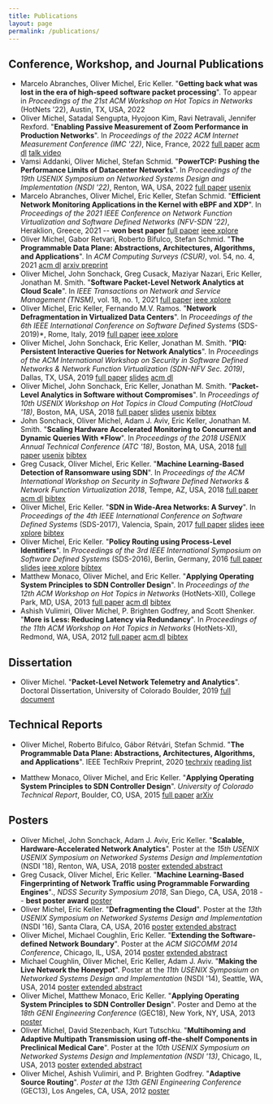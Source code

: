 ```yaml
---
title: Publications
layout: page
permalink: /publications/
---
```


## Conference, Workshop, and Journal Publications


* Marcelo Abranches, Oliver Michel, Eric Keller. "**Getting back what was lost in the era of
	high-speed software packet processing**". To appear in *Proceedings of the 21st ACM Workshop
	on Hot Topics in Networks* (HotNets '22), Austin, TX, USA, 2022
* Oliver Michel, Satadal Sengupta, Hyojoon Kim, Ravi Netravali, Jennifer Rexford. "**Enabling
	Passive Measurement of Zoom Performance in Production Networks**". In *Proceedings of
	the 2022 ACM Internet Measurement Conference (IMC '22)*, Nice, France, 2022
	[full paper](../doc/zoom-imc22.pdf)
	[acm dl](https://dl.acm.org/doi/10.1145/3517745.3561414)
	[talk video](../doc/zoom-imc22.m4v)
* Vamsi Addanki, Oliver Michel, Stefan Schmid. "**PowerTCP: Pushing the Performance Limits of
	Datacenter Networks**". In *Proceedings of the 19th USENIX Symposium on Networked
	Systems Design and Implementation (NSDI '22)*, Renton, WA, USA, 2022
	[full paper](../doc/powertcp-nsdi22.pdf)
	[usenix](https://www.usenix.org/conference/nsdi22/presentation/addanki)
* Marcelo Abranches, Oliver Michel, Eric Keller, Stefan Schmid. "**Efficient Network Monitoring
	Applications in the Kernel with eBPF and XDP**". In *Proceedings of the 2021 IEEE Conference on
	Network Function Virtualization and Software Defined Networks (NFV-SDN '22)*, Heraklion, Greece,
	2021 -- **won best paper**
	[full paper](../doc/netmon-ebpf-xdp-nfvsdn21.pdf)
	[ieee xplore](https://ieeexplore.ieee.org/document/9665095)
* Oliver Michel, Gabor Retvari, Roberto Bifulco, Stefan Schmid. "**The Programmable Data Plane:
	Abstractions, Architectures, Algorithms, and Applications**". In *ACM Computing Surveys (CSUR)*,
	vol. 54, no. 4, 2021
	[acm dl](https://dl.acm.org/doi/10.1145/3447868)
	[arxiv preprint](https://arxiv.org/abs/2110.00631)
* Oliver Michel, John Sonchack, Greg Cusack, Maziyar Nazari, Eric Keller, Jonathan M. Smith.
	"**Software Packet-Level Network Analytics at Cloud Scale**". In *IEEE Transactions
	on Network and Service Management (TNSM)*, vol. 18, no. 1, 2021
	[full paper](../doc/jetstream-tnsm21.pdf)
	[ieee xplore](https://ieeexplore.ieee.org/document/9352981)
* Oliver Michel, Eric Keller, Fernando M.V. Ramos. "**Network Defragmentation in Virtualized Data
	Centers**". In *Proceedings of the 6th IEEE International Conference on Software Defined
	Systems* (SDS-2019)*, Rome, Italy, 2019
	[full paper](../doc/dcdefrag-sds19.pdf)
	[ieee xplore](https://ieeexplore.ieee.org/abstract/document/8768700)
* Oliver Michel, John Sonchack, Eric Keller, Jonathan M. Smith. "**PIQ: Persistent Interactive
	Queries for Network Analytics**". In *Proceedings of the ACM International Workshop on Security
	in Software Defined Networks & Network Function Virtualization (SDN-NFV Sec. 2019)*, Dallas, TX,
	USA, 2019
	[full paper](../doc/piq-sdnnfvsec19.pdf)
	[slides](../doc/piq-sdnnfvsec19-slides.pdf)
	[acm dl](https://dl.acm.org/doi/abs/10.1145/3309194.3309197)
* Oliver Michel, John Sonchack, Eric Keller, Jonathan M. Smith. "**Packet-Level Analytics in
	Software without Compromises**". In *Proceedings of 10th USENIX Workshop on Hot Topics in Cloud
	Computing (HotCloud '18)*, Boston, MA, USA, 2018
	[full paper](../doc/jetstream-hotcloud18.pdf)
	[slides](../doc/jetstream-hotcloud18-slides.pdf)
	[usenix](https://www.usenix.org/conference/hotcloud18/presentation/michel)
	[bibtex](../doc/jetstream-hotcloud18.bib)
* John Sonchack, Oliver Michel, Adam J. Aviv, Eric Keller, Jonathan M. Smith. "**Scaling Hardware
	Accelerated Monitoring to Concurrent and Dynamic Queries With \*Flow**". In *Proceedings of the
	2018 USENIX Annual Technical Conference (ATC '18)*, Boston, MA, USA, 2018
	[full paper](../doc/starflow-atc18.pdf) 
	[usenix](https://www.usenix.org/conference/atc18/presentation/sonchack)
	[bibtex](../doc/starflow-atc18.bib)
* Greg Cusack, Oliver Michel, Eric Keller. "**Machine Learning-Based Detection of Ransomware using
  	SDN**". In *Proceedings of the ACM International Workshop on Security in Software Defined
	Networks & Network Function Virtualization 2018*, Tempe, AZ, USA,
	2018
	[full paper](../doc/ml-ransomware-sdnnfvsec18.pdf)
	[acm dl](https://dl.acm.org/citation.cfm?id=3180467)
	[bibtex](../doc/ml-ransomware-sdnnfvsec18.bib)
* Oliver Michel, Eric Keller. "**SDN in Wide-Area Networks: A Survey**". In *Proceedings of the 4th
	IEEE International Conference on Software Defined Systems* (SDS-2017), Valencia, Spain, 2017
	[full paper](../doc/sdwan-sds17.pdf)
	[slides](../doc/sdwan-sds17-slides.pdf)
	[ieee xplore](http://ieeexplore.ieee.org/document/7939138/)
	[bibtex](../doc/sdwan-sds17.bib)
* Oliver Michel, Eric Keller. "**Policy Routing using Process-Level Identifiers**". In *Proceedings
	of the 3rd IEEE International Symposium on Software Defined Systems* (SDS-2016), Berlin,
	Germany, 2016
	[full paper](../doc/prpl-sds16.pdf)
	[slides](../doc/prpl-sds16-slides.pdf)
	[ieee xplore](http://ieeexplore.ieee.org/document/7527807/)
	[bibtex](../doc/prpl-sds16.bib)
* Matthew Monaco, Oliver Michel, and Eric Keller. "**Applying Operating System Principles to SDN
	Controller Design**". In *Proceedings of the 12th ACM Workshop on Hot Topics in Networks*
	(HotNets-XII), College Park, MD, USA,
	2013
	[full paper](../doc/yanc-hotnets.pdf)
	[acm dl](http://dl.acm.org/citation.cfm?id=2535789)
	[bibtex](../doc/yanc-hotnets.bib)
* Ashish Vulimiri, Oliver Michel, P. Brighten Godfrey, and Scott Shenker. "**More is Less: Reducing
	Latency via Redundancy**". In *Proceedings of the 11th ACM Workshop on Hot Topics in Networks*
	(HotNets-XI), Redmond, WA, USA, 2012
	[full paper](../doc/hotnets12.pdf)
	[acm dl](http://dl.acm.org/citation.cfm?id=2390234)
	[bibtex](../doc/hotnets12.bib)

## Dissertation

* Oliver Michel. "**Packet-Level Network Telemetry and Analytics**". Doctoral Dissertation,
	University of Colorado Boulder, 2019
	[full document](../doc/dissertation.pdf)

## Technical Reports

*  Oliver Michel, Roberto Bifulco, Gábor Rétvári, Stefan Schmid. "**The Programmable Data Plane:
	Abstractions, Architectures, Algorithms, and Applications**". IEEE TechRxiv Preprint, 2020
	[techrxiv](https://www.techrxiv.org/articles/preprint/The_Programmable_Data_Plane_Abstractions_Architectures_Algorithms_and_Applications/12894677)
	[reading list](https://programmabledataplane.review)

* Matthew Monaco, Oliver Michel, and Eric Keller. "**Applying Operating System Principles to SDN
	Controller Design**". *University of Colorado Technical Report*, Boulder, CO, USA, 2015
	[full paper](../doc/yanc-hotnets.pdf) [arXiv](https://arxiv.org/abs/1510.05063)

## Posters

* Oliver Michel, John Sonchack, Adam J. Aviv, Eric Keller. "**Scalable, Hardware-Accelerated
 	Network Analytics**". Poster at the *15th USENIX USENIX Symposium on Networked Systems Design and
  Implementation* (NSDI '18), Renton, WA, USA, 2018 [poster](../doc/nsdi18-poster.pdf)
  [extended abstract](../doc/nsdi18-abstract.pdf)
* Greg Cusack, Oliver Michel, Eric Keller. "**Machine Learning-Based Fingerprinting of Network
  Traffic using Programmable Forwarding Engines**"., *NDSS Security Symposium 2018*, San Diego, CA,
  USA, 2018 -- **best poster award** [poster](../doc/ndss18-poster.pdf)
* Oliver Michel, Eric Keller. "**Defragmenting the Cloud**". Poster at the *13th
	USENIX Symposium on Networked Systems Design and Implementation* (NSDI '16),
	Santa Clara, CA, USA, 2016 [poster](../doc/nsdi16-poster.pdf)
	[extended abstract](../doc/nsdi16-abstract.pdf)
* Oliver Michel, Michael Coughlin, Eric Keller. "**Extending the
	Software-defined Network Boundary**". Poster at the *ACM SIGCOMM 2014
	Conference*, Chicago, IL, USA, 2014 [poster](../doc/sigcomm14-poster.pdf)
	[extended abstract](../doc/sigcomm14-abstract.pdf)
* Michael Coughlin, Oliver Michel, Eric Keller, Adam J.  Aviv. "**Making the Live Network the
	Honeypot**". Poster at the *11th USENIX Symposium on Networked Systems Design
	and Implementation* (NSDI '14), Seattle, WA, USA, 2014
	[poster](../doc/nsdi2014-poster.pdf)
	[extended abstract](../doc/nsdi2014-proposal.pdf)
* Oliver Michel, Matthew Monaco, Eric Keller. "**Applying Operating System Principles to SDN Controller Design**".
	Poster and Demo at the *18th GENI Engineering Conference* (GEC18), New York,
	NY, USA, 2013 [poster](../doc/yanc-poster.pdf)
* Oliver Michel, David Stezenbach, Kurt Tutschku. "**Multihoming and Adaptive
	Multipath Transmission using off-the-shelf Components in Preclinical Medical
	Care**". Poster at the *10th USENIX Symposium on Networked Systems Design and
	Implementation (NSDI '13)*, Chicago, IL, USA, 2013 [poster](../doc/nsdi13-poster.pdf)
	[extended abstract](../doc/nsdi13-proposal.pdf)
* Oliver Michel, Ashish Vulimiri, and P. Brighten Godfrey. "**Adaptive Source
	Routing**". *Poster at the 13th GENI Engineering Conference* (GEC13), Los
	Angeles, CA, USA, 2012 [poster](../doc/gec13-poster.pdf)
